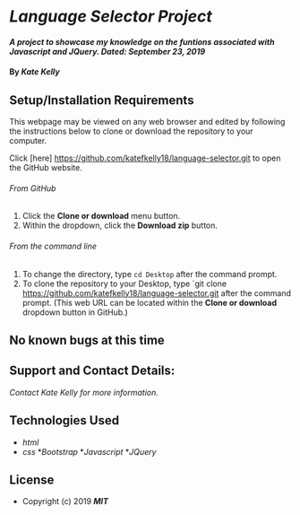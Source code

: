 # _Language Selector Project_

#### _A project to showcase my knowledge on the funtions associated with Javascript and JQuery. Dated: September 23, 2019_

#### By _**Kate Kelly**_

## Setup/Installation Requirements
This webpage may be viewed on any web browser and edited by following the instructions below to clone or download the repository to your computer.

Click [here] https://github.com/katefkelly18/language-selector.git to open the GitHub website.

###### From GitHub
1. Click the **Clone or download** menu button.
2. Within the dropdown, click the **Download zip** button.

###### From the command line 
1. To change the directory, type `cd Desktop` after the command prompt.
2. To clone the repository to your Desktop, type `git clone https://github.com/katefkelly18/language-selector.git
 after the command prompt. (This web URL can be located within the **Clone or download** dropdown button in GitHub.)


## No known bugs at this time

## Support and Contact Details:
_Contact Kate Kelly for more information._

## Technologies Used
* _html_
* _css_
*_Bootstrap_
*_Javascript_
*_JQuery_


## License
* Copyright (c) 2019 **_MIT_**
